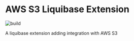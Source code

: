 # AWS S3 Liquibase Extension
![build](https://github.com/miron4dev/liquibase-s3/workflows/Java%20CI%20with%20Maven/badge.svg)

A liquibase extension adding integration with AWS S3
